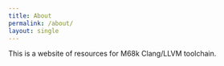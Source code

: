 ```yaml
---
title: About
permalink: /about/
layout: single
---
```


This is a website of resources for M68k Clang/LLVM toolchain.
